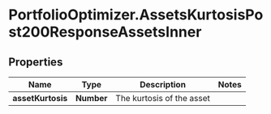 # PortfolioOptimizer.AssetsKurtosisPost200ResponseAssetsInner

## Properties

Name | Type | Description | Notes
------------ | ------------- | ------------- | -------------
**assetKurtosis** | **Number** | The kurtosis of the asset | 


